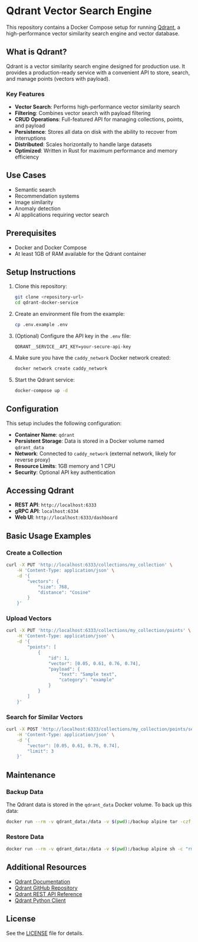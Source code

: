 # Qdrant Vector Search Engine

This repository contains a Docker Compose setup for running [Qdrant](https://qdrant.tech/), a high-performance vector similarity search engine and vector database.

## What is Qdrant?

Qdrant is a vector similarity search engine designed for production use. It provides a production-ready service with a convenient API to store, search, and manage points (vectors with payload).

### Key Features

- **Vector Search**: Performs high-performance vector similarity search
- **Filtering**: Combines vector search with payload filtering
- **CRUD Operations**: Full-featured API for managing collections, points, and payload
- **Persistence**: Stores all data on disk with the ability to recover from interruptions
- **Distributed**: Scales horizontally to handle large datasets
- **Optimized**: Written in Rust for maximum performance and memory efficiency

## Use Cases

- Semantic search
- Recommendation systems
- Image similarity
- Anomaly detection
- AI applications requiring vector search

## Prerequisites

- Docker and Docker Compose
- At least 1GB of RAM available for the Qdrant container

## Setup Instructions

1. Clone this repository:

   ```bash
   git clone <repository-url>
   cd qdrant-docker-service
   ```

2. Create an environment file from the example:

   ```bash
   cp .env.example .env
   ```

3. (Optional) Configure the API key in the `.env` file:

   ```env
   QDRANT__SERVICE__API_KEY=your-secure-api-key
   ```

4. Make sure you have the `caddy_network` Docker network created:

   ```bash
   docker network create caddy_network
   ```

5. Start the Qdrant service:

   ```bash
   docker-compose up -d
   ```

## Configuration

This setup includes the following configuration:

- **Container Name**: `qdrant`
- **Persistent Storage**: Data is stored in a Docker volume named `qdrant_data`
- **Network**: Connected to `caddy_network` (external network, likely for reverse proxy)
- **Resource Limits**: 1GB memory and 1 CPU
- **Security**: Optional API key authentication

## Accessing Qdrant

- **REST API**: `http://localhost:6333`
- **gRPC API**: `localhost:6334`
- **Web UI**: `http://localhost:6333/dashboard`

## Basic Usage Examples

### Create a Collection

```bash
curl -X PUT 'http://localhost:6333/collections/my_collection' \
    -H 'Content-Type: application/json' \
    -d '{
        "vectors": {
            "size": 768,
            "distance": "Cosine"
        }
    }'
```

### Upload Vectors

```bash
curl -X PUT 'http://localhost:6333/collections/my_collection/points' \
    -H 'Content-Type: application/json' \
    -d '{
        "points": [
            {
                "id": 1,
                "vector": [0.05, 0.61, 0.76, 0.74],
                "payload": {
                    "text": "Sample text",
                    "category": "example"
                }
            }
        ]
    }'
```

### Search for Similar Vectors

```bash
curl -X POST 'http://localhost:6333/collections/my_collection/points/search' \
    -H 'Content-Type: application/json' \
    -d '{
        "vector": [0.05, 0.61, 0.76, 0.74],
        "limit": 3
    }'
```

## Maintenance

### Backup Data

The Qdrant data is stored in the `qdrant_data` Docker volume. To back up this data:

```bash
docker run --rm -v qdrant_data:/data -v $(pwd):/backup alpine tar -czf /backup/qdrant-backup.tar.gz -C /data ./
```

### Restore Data

```bash
docker run --rm -v qdrant_data:/data -v $(pwd):/backup alpine sh -c "rm -rf /data/* && tar -xzf /backup/qdrant-backup.tar.gz -C /data"
```

## Additional Resources

- [Qdrant Documentation](https://qdrant.tech/documentation/)
- [Qdrant GitHub Repository](https://github.com/qdrant/qdrant)
- [Qdrant REST API Reference](https://qdrant.github.io/qdrant/redoc/index.html)
- [Qdrant Python Client](https://github.com/qdrant/qdrant-client)

## License

See the [LICENSE](LICENSE) file for details.
